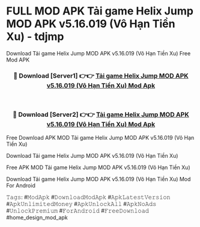 # FULL MOD APK Tải game Helix Jump MOD APK v5.16.019 (Vô Hạn Tiền Xu) - tdjmp
Download Tải game Helix Jump MOD APK v5.16.019 (Vô Hạn Tiền Xu) Free Mod APK

<div align="center">
<h3>🔴 Download [Server1] 👉👉 <a href="https://apk-comot.site?title=Tải_game_Helix_Jump_MOD_APK_v5.16.019_(Vô_Hạn_Tiền_Xu)">Tải game Helix Jump MOD APK v5.16.019 (Vô Hạn Tiền Xu) Mod Apk</a></h3><br>

<h3>🔴 Download [Server2] 👉👉 <a href="https://apk-comot.site?title=Tải_game_Helix_Jump_MOD_APK_v5.16.019_(Vô_Hạn_Tiền_Xu)">Tải game Helix Jump MOD APK v5.16.019 (Vô Hạn Tiền Xu) Mod Apk</a></h3>
</div>


Free Download APK MOD Tải game Helix Jump MOD APK v5.16.019 (Vô Hạn Tiền Xu)

Download Tải game Helix Jump MOD APK v5.16.019 (Vô Hạn Tiền Xu) 

Free APK MOD Tải game Helix Jump MOD APK v5.16.019 (Vô Hạn Tiền Xu) 

Download Tải game Helix Jump MOD APK v5.16.019 (Vô Hạn Tiền Xu) Mod For Android

𝚃𝚊𝚐𝚜: #𝙼𝚘𝚍𝙰𝚙𝚔 #𝙳𝚘𝚠𝚗𝚕𝚘𝚊𝚍𝙼𝚘𝚍𝙰𝚙𝚔 #𝙰𝚙𝚔𝙻𝚊𝚝𝚎𝚜𝚝𝚅𝚎𝚛𝚜𝚒𝚘𝚗 #𝙰𝚙𝚔𝚄𝚗𝚕𝚒𝚖𝚒𝚝𝚎𝚍𝙼𝚘𝚗𝚎𝚢 #𝙰𝚙𝚔𝚄𝚗𝚕𝚘𝚌𝚔𝙰𝚕𝚕 #𝙰𝚙𝚔𝙽𝚘𝙰𝚍𝚜 #𝚄𝚗𝚕𝚘𝚌𝚔𝙿𝚛𝚎𝚖𝚒𝚞𝚖 #𝙵𝚘𝚛𝙰𝚗𝚍𝚛𝚘𝚒𝚍 #𝙵𝚛𝚎𝚎𝙳𝚘𝚠𝚗𝚕𝚘𝚊𝚍 #home_design_mod_apk